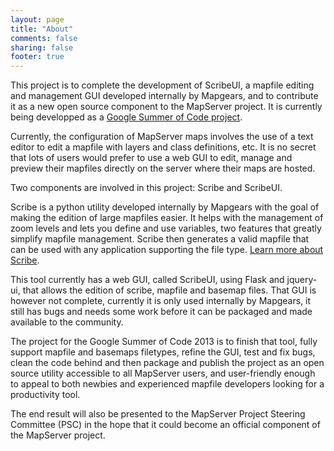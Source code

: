 ```yaml
---
layout: page
title: "About"
comments: false
sharing: false
footer: true
---
```


This project is to complete the development of ScribeUI, a mapfile editing and management GUI developed internally by Mapgears, and to contribute it as a new open source component to the MapServer project. It is currently being developped as a [Google Summer of Code project](http://www.google-melange.com/gsoc/project/google/gsoc2013/jlapointe/4001).

Currently, the configuration of MapServer maps involves the use of a text editor to edit a mapfile with layers and class definitions, etc. It is no secret that lots of users would prefer to use a web GUI to edit, manage and preview their mapfiles directly on the server where their maps are hosted. 

Two components are involved in this project: Scribe and ScribeUI.

Scribe is a python utility developed internally by Mapgears with the goal of making the edition of large mapfiles easier. It helps with the management of zoom levels and lets you define and use variables, two features that greatly simplify mapfile management. Scribe then generates a valid mapfile that can be used with any application supporting the file type. [Learn more about Scribe](http://www.mapgears.com/en/blog/archive/2013-03-12-scribe).

This tool currently has a web GUI, called ScribeUI, using Flask and jquery-ui, that allows the edition of scribe, mapfile and basemap files. That GUI is however not complete, currently it is only used internally by Mapgears, it still has bugs and needs some work before it can be packaged and made available to the community. 

The project for the Google Summer of Code 2013 is to finish that tool, fully support mapfile and basemaps filetypes, refine the GUI, test and fix bugs, clean the code behind and then package and publish the project as an open source utility accessible to all MapServer users, and user-friendly enough to appeal to both newbies and experienced mapfile developers looking for a productivity tool. 

The end result will also be presented to the MapServer Project Steering Committee (PSC) in the hope that it could become an official component of the MapServer project.
